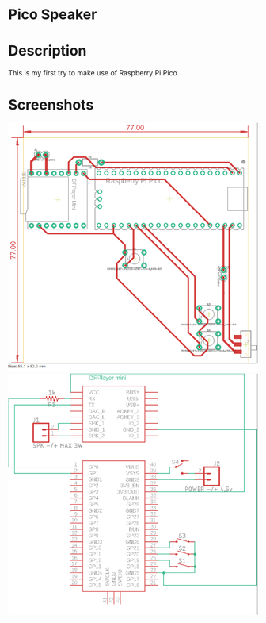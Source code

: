 
# Pico Speaker

# Description
This is my first try to make use of Raspberry Pi Pico

# Screenshots

<img src="https://github.com/Yaoofi/Pico-Speaker/blob/master/README%20files/ss1.png">
<img src="https://github.com/Yaoofi/Pico-Speaker/blob/master/README%20files/ss2.png">
